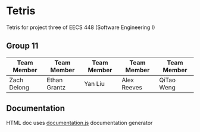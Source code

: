 # Tetris
Tetris for project three of EECS 448 (Software Engineering I)
## Group 11
| Team Member 	| Team Member  	| Team Member 	| Team Member 	| Team Member 	|
|-------------	|--------------	|-------------	|-------------	|-------------	|
| Zach Delong 	| Ethan Grantz 	| Yan Liu     	| Alex Reeves 	| QiTao Weng  	|
## Documentation
HTML doc uses [documentation.js](https://documentation.js.org/) documentation generator 
